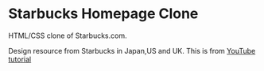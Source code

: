 # Starbucks Homepage Clone

HTML/CSS clone of Starbucks.com.

Design resource from Starbucks in Japan,US and UK.
This is from [YouTube tutorial](https://youtu.be/x_n2FGNsm0o)
